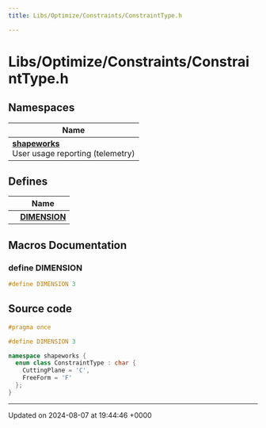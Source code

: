 ```yaml
---
title: Libs/Optimize/Constraints/ConstraintType.h

---
```


# Libs/Optimize/Constraints/ConstraintType.h



## Namespaces

| Name           |
| -------------- |
| **[shapeworks](../Namespaces/namespaceshapeworks.md)** <br>User usage reporting (telemetry)  |

## Defines

|                | Name           |
| -------------- | -------------- |
|  | **[DIMENSION](../Files/ConstraintType_8h.md#define-dimension)**  |




## Macros Documentation

### define DIMENSION

```cpp
#define DIMENSION 3
```


## Source code

```cpp
#pragma once

#define DIMENSION 3

namespace shapeworks {
  enum class ConstraintType : char {
    CuttingPlane = 'C',
    FreeForm = 'F'
  };
}
```


-------------------------------

Updated on 2024-08-07 at 19:44:46 +0000
